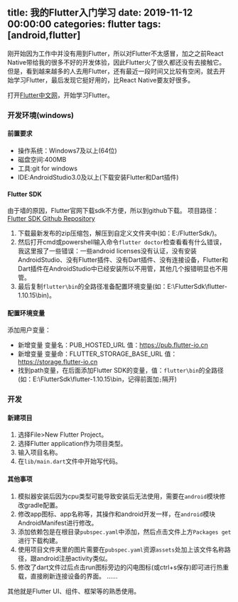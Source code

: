 title: 我的Flutter入门学习
date: 2019-11-12 00:00:00
categories: flutter
tags: [android,flutter]
---

刚开始因为工作中并没有用到Flutter，所以对Flutter不太感冒，加之之前React Native带给我的很多不好的开发体验，因此Flutter火了很久都还没有去接触它。但是，看到越来越多的人去用Flutter，还有最近一段时间又比较有空闲，就去开始学习Flutter，最后发现它挺好用的，比React Native要友好很多。
<!--more-->
打开[Flutter中文网][0]，开始学习Flutter。

### 开发环境(windows)

#### 前置要求

* 操作系统：Windows7及以上(64位)
* 磁盘空间:400MB
* 工具:git for windows
* IDE:AndroidStudio3.0及以上(下载安装Flutter和Dart插件)

#### Flutter SDK

由于墙的原因，Flutter官网下载sdk不方便，所以到github下载。
项目路径：[Flutter SDK Github Repository][1]

1. 下载最新发布的zip压缩包，解压到自定义文件夹中(如：E:/FlutterSdk/)。
2. 然后打开cmd或powershell输入命令`flutter doctor`检查看看有什么错误，我这里报了一些错误：一些android licenses没有认证，没有安装AndroidStudio、没有Flutter插件、没有Dart插件、没有连接设备，Flutter和Dart插件在AndroidStudio中已经安装所以不用管，其他几个报错明显也不用管。
3. 最后复制`flutter\bin`的全路径准备配置环境变量(如：E:\FlutterSdk\flutter-1.10.15\bin)。

#### 配置环境变量

添加用户变量：

* 新增变量 变量名：PUB_HOSTED_URL 值：https://pub.flutter-io.cn
* 新增变量 变量命：FLUTTER_STORAGE_BASE_URL 值：https://storage.flutter-io.cn
* 找到path变量，在后面添加Flutter SDK的变量，值：`flutter\bin`的全路径(如：E:\FlutterSdk\flutter-1.10.15\bin，记得前面加`;`隔开)

### 开发

#### 新建项目

1. 选择File>New Flutter Project。
2. 选择Flutter application作为项目类型。
3. 输入项目名称。
4. 在`lib/main.dart`文件中开始写代码。

#### 其他事项

1. 模拟器安装后因为cpu类型可能导致安装后无法使用，需要在`android`模块修改gradle配置。
2. 修改app图标、app名称等，其操作和android开发一样，在`android`模块AndroidManifest进行修改。
3. 添加依赖包是在根目录`pubspec.yaml`中添加，然后点击文件上方`Packages get`进行下载构建。
4. 使用项目文件夹里的图片需要在`pubspec.yaml`资源`assets`处加上该文件名称路径，跟android注册activity类似。
5. 修改了dart文件过后点击run图标旁边的闪电图标(或ctrl+s保存)即可进行热重载，直接刷新连接设备的界面。
......

其他就是Flutter UI、组件、框架等的熟悉使用。

[0]:https://flutterchina.club/setup-windows/
[1]:https://github.com/flutter/flutter/releases